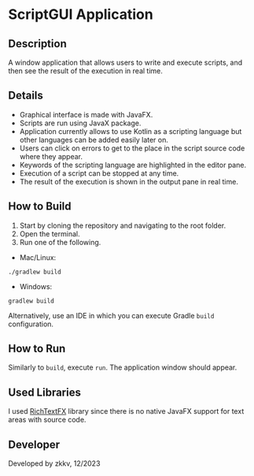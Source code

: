 # ScriptGUI Application

## Description
A window application that allows users to write and execute scripts, and then see the result of the execution in real time.

## Details
- Graphical interface is made with JavaFX.
- Scripts are run using JavaX package.
- Application currently allows to use Kotlin as a scripting language but other languages can be added easily later on.
- Users can click on errors to get to the place in the script source code where they appear.
- Keywords of the scripting language are highlighted in the editor pane.
- Execution of a script can be stopped at any time.
- The result of the execution is shown in the output pane in real time.

## How to Build
1. Start by cloning the repository and navigating to the root folder.
2. Open the terminal.
3. Run one of the following.
- Mac/Linux:
```
./gradlew build
```
- Windows:
```
gradlew build
```
Alternatively, use an IDE in which you can execute Gradle `build` configuration.

## How to Run
Similarly to `build`, execute `run`. The application window should appear.

## Used Libraries
I used [RichTextFX](https://github.com/FXMisc/RichTextFX) library since there is no native JavaFX support for text areas with source code.

## Developer
Developed by zkkv, 12/2023
